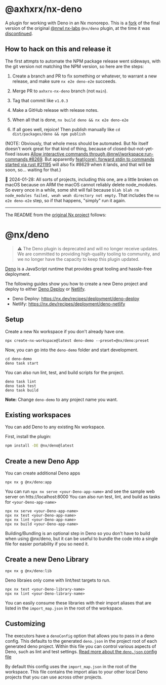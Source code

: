 # @axhxrx/nx-deno

A plugin for working with Deno in an Nx monorepo. This is a [fork](https://github.com/axhxrx/axhxrx-nx-deno) of the final version of the original [@nrwl nx-labs](https://github.com/nrwl/nx-labs) `@nx/deno` plugin, at the time it was [discontinued](https://github.com/nrwl/nx-labs/commit/0c0a99bec1eb5a83c64bffffd3ae19560cb6ad36).

## How to hack on this and release it
The first attmpts to automate the NPM package release went sideways, with the git version not matching the NPM version, so here are the steps:

1. Create a branch and PR to fix something or whatever, to warrant a new release, and make sure `nx e2e deno-e2e` succeeds.

2. Merge PR to `axhxrx-nx-deno` branch (not `main`).

3. Tag that commit like `v1.0.3`

4. Make a GitHub release with release notes.

5. When all that is done, `nx build deno && nx e2e deno-e2e`

6. If all goes well, rejoice! Then publish manually like `cd dist/packages/deno && npm publish`

(NOTE: Obviously, that whole mess should be automated. But Nx itself doesn't work great for that kind of thing, because of closed-but-not-yet-fixed issues [Allow interactive commands through @nrwl/workspace:run-commands #8269](https://github.com/nrwl/nx/issues/8269). But apparently [feat(core): forward stdin to commands started via rust #21195](https://github.com/nrwl/nx/pull/21195) will also fix #8629 when it lands, and that will be soon, so... waiting for that.)

🤖 2024-01-28: All sorts of projects, including this one, are a little broken on macOS because on ARM the macOS cannot reliably delete node_modules. So every once in a while, some shit will fail because `blah blah rm node_modules failed, weah weah directory not empty`. That includes the `nx e2e deno-e2e` step, so if that happens, "simply" run it again.

-----

The README from the [original Nx project](https://github.com/nrwl/nx-labs) follows:


# @nx/deno

> ⚠️ The Deno plugin is deprecated and will no longer receive updates. We are committed to providing high-quality tooling to community, and we no longer have the capacity to keep this plugin updated.

[Deno](https://deno.com/runtime) is a JavaScript runtime that provides great tooling and hassle-free deployment.

The following guides show you how to create a new Deno project and deploy to either [Deno Deploy](https://deno.com/deploy) or [Netlify](https://www.netlify.com/).

- Deno Deploy: https://nx.dev/recipes/deployment/deno-deploy
- Netlify: https://nx.dev/recipes/deployment/deno-netlify

## Setup

Create a new Nx workspace if you don't already have one.

```shell
npx create-nx-workspace@latest deno-demo --preset=@nx/deno:preset
```

Now, you can go into the `deno-demo` folder and start development.

```shell
cd deno-demo
deno task start
```

You can also run lint, test, and build scripts for the project.

```shell
deno task lint
deno task test
deno task build
```

**Note:** Change `deno-demo` to any project name you want.

## Existing workspaces

You can add Deno to any existing Nx workspace.

First, install the plugin:

```bash
npm install -DE @nx/deno@latest
```

## Create a new Deno App

You can create additional Deno apps

```shell
npx nx g @nx/deno:app
```

You can run `npx nx serve <your-Deno-app-name>` and see the sample web server on htts://localhost:8000
You can also run test, lint, and build as tasks for `<your-Deno-app-name>`

```shell
npx nx serve <your-Deno-app-name>
npx nx test <your-Deno-app-name>
npx nx lint <your-Deno-app-name>
npx nx build <your-Deno-app-name>
```

Building/Bundling is an optional step in Deno so you don't have to build when using @nx/deno, but it can be useful to bundle the code into a single file for easier portability if you so need it.

## Create a new Deno Library

```shell
npx nx g @nx/deno:lib
```

Deno libraies only come with lint/test targets to run.

```shell
npx nx test <your-Deno-library-name>
npx nx lint <your-Deno-library-name>
```

You can easily consume these libraries with their import aliases that are listed in the `import_map.json` in the root of the workspace.

## Customizing

The executors have a `denoConfig` option that allows you to pass in a deno config. This defaults to the generated `deno.json` in the project root of each generated deno project.
Within this file you can control various aspects of Deno, such as lint and test settings.
[Read more about the `deno.json` config file](https://deno.land/manual/getting_started/configuration_file)

By default this config uses the `import_map.json` in the root of the workspace.
This file contains the import alias to your other local Deno projects that you can use across other projects.
